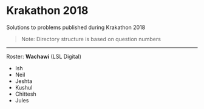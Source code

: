 # Krakathon 2018
Solutions to problems published during Krakathon 2018
> Note: Directory structure is based on question numbers

----
Roster: **Wachawi** (LSL Digital)
- Ish
- Neil
- Jeshta
- Kushul
- Chittesh
- Jules
